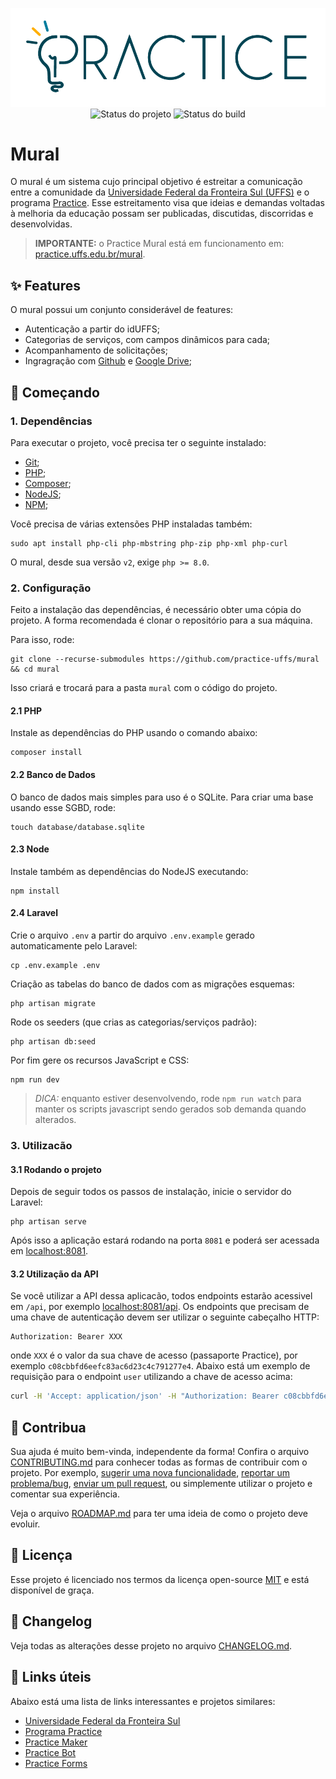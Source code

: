 <p align="center">
    <img width="600" src=".github/logo.png" title="Logo do projeto"><br />
    <img src="https://img.shields.io/maintenance/yes/2021?style=for-the-badge" title="Status do projeto">
    <img src="https://img.shields.io/github/workflow/status/practice-uffs/mural/ci.uffs.cc?label=Build&logo=github&logoColor=white&style=for-the-badge" title="Status do build">
</p>

# Mural

O mural é um sistema cujo principal objetivo é estreitar a comunicação entre a comunidade da [Universidade Federal da Fronteira Sul (UFFS)](https://www.uffs.edu.br) e o programa [Practice](https://practice.uffs.edu.br). Esse estreitamento visa que ideias e demandas voltadas à melhoria da educação possam ser publicadas, discutidas, discorridas e desenvolvidas.

> **IMPORTANTE:** o Practice Mural está em funcionamento em: [practice.uffs.edu.br/mural](https://practice.uffs.edu.br/mural).

## ✨ Features

O mural possui um conjunto considerável de features:

* Autenticação a partir do idUFFS;
* Categorias de serviços, com campos dinâmicos para cada;
* Acompanhamento de solicitações;
* Ingragração com [Github](https://github.com) e [Google Drive](https://drive.google.com);

## 🚀 Começando

### 1. Dependências

Para executar o projeto, você precisa ter o seguinte instalado:

- [Git](https://git-scm.com);
- [PHP](https://www.php.net/downloads);
- [Composer](https://getcomposer.org/download/);
- [NodeJS](https://nodejs.org/en/);
- [NPM](https://www.npmjs.com/package/npm);

Você precisa de várias extensões PHP instaladas também:

```
sudo apt install php-cli php-mbstring php-zip php-xml php-curl
```

O mural, desde sua versão `v2`, exige `php >= 8.0`.

### 2. Configuração

Feito a instalação das dependências, é necessário obter uma cópia do projeto. A forma recomendada é clonar o repositório para a sua máquina.

Para isso, rode:

```
git clone --recurse-submodules https://github.com/practice-uffs/mural && cd mural
```

Isso criará e trocará para a pasta `mural` com o código do projeto.

#### 2.1 PHP

Instale as dependências do PHP usando o comando abaixo:

```
composer install
```

#### 2.2 Banco de Dados

O banco de dados mais simples para uso é o SQLite. Para criar uma base usando esse SGBD, rode:

```
touch database/database.sqlite
```

#### 2.3 Node

Instale também as dependências do NodeJS executando:

```
npm install
```

#### 2.4 Laravel

Crie o arquivo `.env` a partir do arquivo `.env.example` gerado automaticamente pelo Laravel:

```
cp .env.example .env
```

Criação as tabelas do banco de dados com as migrações esquemas:

```
php artisan migrate
```

Rode os seeders (que crias as categorias/serviços padrão):

```
php artisan db:seed
```

Por fim gere os recursos JavaScript e CSS:

```
npm run dev
```

>*DICA:* enquanto estiver desenvolvendo, rode `npm run watch` para manter os scripts javascript sendo gerados sob demanda quando alterados.

### 3. Utilizacão

#### 3.1 Rodando o projeto

Depois de seguir todos os passos de instalação, inicie o servidor do Laravel:

```
php artisan serve
```

Após isso a aplicação estará rodando na porta `8081` e poderá ser acessada em [localhost:8081](http://localhost:8081).

#### 3.2 Utilização da API

Se você utilizar a API dessa aplicacão, todos endpoints estarão acessivel em `/api`, por exemplo [localhost:8081/api](http://localhost:8081/api). Os endpoints que precisam de uma chave de autenticação devem ser utilizar o seguinte cabeçalho HTTP:

```
Authorization: Bearer XXX
```

onde `XXX` é o valor da sua chave de acesso (passaporte Practice), por exemplo `c08cbbfd6eefc83ac6d23c4c791277e4`.
Abaixo está um exemplo de requisição para o endpoint `user` utilizando a chave de acesso acima:

```bash
curl -H 'Accept: application/json' -H "Authorization: Bearer c08cbbfd6eefc83ac6d23c4c791277e4" http://localhost:8080/api/user
```

## 🤝 Contribua

Sua ajuda é muito bem-vinda, independente da forma! Confira o arquivo [CONTRIBUTING.md](CONTRIBUTING.md) para conhecer todas as formas de contribuir com o projeto. Por exemplo, [sugerir uma nova funcionalidade](https://github.com/practice-uffs/mural/issues/new?assignees=&labels=&template=feature_request.md&title=), [reportar um problema/bug](https://github.com/practice-uffs/mural/issues/new?assignees=&labels=bug&template=bug_report.md&title=), [enviar um pull request](https://github.com/ccuffs/hacktoberfest/blob/master/docs/tutorial-pull-request.md), ou simplemente utilizar o projeto e comentar sua experiência.

Veja o arquivo [ROADMAP.md](ROADMAP.md) para ter uma ideia de como o projeto deve evoluir.


## 🎫 Licença

Esse projeto é licenciado nos termos da licença open-source [MIT](https://choosealicense.com/licenses/mit) e está disponível de graça.

## 🧬 Changelog

Veja todas as alterações desse projeto no arquivo [CHANGELOG.md](CHANGELOG.md).

## 🧪 Links úteis

Abaixo está uma lista de links interessantes e projetos similares:

* [Universidade Federal da Fronteira Sul](https://www.uffs.edu.br)
* [Programa Practice](https://practice.uffs.cc)
* [Practice Maker](https://github.com/practice-uffs/maker)
* [Practice Bot](https://github.com/practice-uffs/bot)
* [Practice Forms](https://github.com/practice-uffs/forms)
